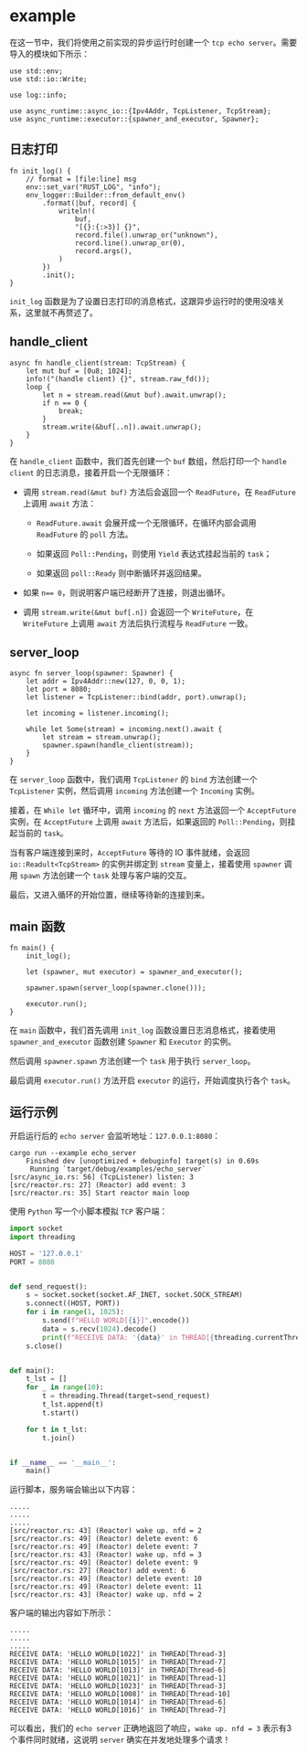 # example

在这一节中，我们将使用之前实现的异步运行时创建一个 `tcp echo server`。需要导入的模块如下所示：

```rust,noplayground
use std::env;
use std::io::Write;

use log::info;

use async_runtime::async_io::{Ipv4Addr, TcpListener, TcpStream};
use async_runtime::executor::{spawner_and_executor, Spawner};
```



## 日志打印

```rust,noplayground
fn init_log() {
    // format = [file:line] msg
    env::set_var("RUST_LOG", "info");
    env_logger::Builder::from_default_env()
        .format(|buf, record| {
            writeln!(
                buf,
                "[{}:{:>3}] {}",
                record.file().unwrap_or("unknown"),
                record.line().unwrap_or(0),
                record.args(),
            )
        })
        .init();
}
```

`init_log` 函数是为了设置日志打印的消息格式，这跟异步运行时的使用没啥关系，这里就不再赘述了。



## handle_client

```async
async fn handle_client(stream: TcpStream) {
    let mut buf = [0u8; 1024];
    info!("(handle client) {}", stream.raw_fd());
    loop {
        let n = stream.read(&mut buf).await.unwrap();
        if n == 0 {
            break;
        }
        stream.write(&buf[..n]).await.unwrap();
    }
}
```

在 `handle_client` 函数中，我们首先创建一个 `buf` 数组，然后打印一个 `handle client` 的日志消息，接着开启一个无限循环：

* 调用 `stream.read(&mut buf)` 方法后会返回一个 `ReadFuture`，在 `ReadFuture` 上调用 `await` 方法：
  * `ReadFuture.await` 会展开成一个无限循环，在循环内部会调用 `ReadFuture` 的 `poll` 方法。
  
  * 如果返回 `Poll::Pending`，则使用 `Yield` 表达式挂起当前的 `task`；
  
  * 如果返回 `poll::Ready` 则中断循环并返回结果。
  
    
  
* 如果 `n== 0`，则说明客户端已经断开了连接，则退出循环。

  

* 调用 `stream.write(&mut buf[.n])` 会返回一个 `WriteFuture`，在 `WriteFuture` 上调用 `await` 方法后执行流程与 `ReadFuture` 一致。



## server_loop

```rust,noplayground
async fn server_loop(spawner: Spawner) {
    let addr = Ipv4Addr::new(127, 0, 0, 1);
    let port = 8080;
    let listener = TcpListener::bind(addr, port).unwrap();

    let incoming = listener.incoming();

    while let Some(stream) = incoming.next().await {
        let stream = stream.unwrap();
        spawner.spawn(handle_client(stream));
    }
}
```

在 `server_loop` 函数中，我们调用 `TcpListener` 的 `bind` 方法创建一个 `TcpListener` 实例，然后调用 `incoming` 方法创建一个 `Incoming` 实例。

接着，在 `While let` 循环中，调用 `incoming` 的 `next` 方法返回一个 `AcceptFuture` 实例，在 `AcceptFuture` 上调用 `await` 方法后，如果返回的 `Poll::Pending`，则挂起当前的 `task`。

当有客户端连接到来时，`AcceptFuture` 等待的 IO 事件就绪，会返回 `io::Readult<TcpStream>` 的实例并绑定到 `stream` 变量上，接着使用 `spawner` 调用 `spawn` 方法创建一个 `task` 处理与客户端的交互。

最后，又进入循环的开始位置，继续等待新的连接到来。



## main 函数

```rust,noplayground
fn main() {
    init_log();

    let (spawner, mut executor) = spawner_and_executor();

    spawner.spawn(server_loop(spawner.clone()));

    executor.run();
}
```

在 `main` 函数中，我们首先调用 `init_log` 函数设置日志消息格式，接着使用 `spawner_and_executor` 函数创建 `Spawner` 和 `Executor` 的实例。

然后调用 `spawner.spawn` 方法创建一个 `task` 用于执行 `server_loop`。

最后调用 `executor.run()` 方法开启 `executor` 的运行，开始调度执行各个 `task`。



## 运行示例

开启运行后的 `echo server` 会监听地址：`127.0.0.1:8080`：

```rust,noplayground
cargo run --example echo_server
    Finished dev [unoptimized + debuginfo] target(s) in 0.69s
     Running `target/debug/examples/echo_server`
[src/async_io.rs: 56] (TcpListener) listen: 3
[src/reactor.rs: 27] (Reactor) add event: 3
[src/reactor.rs: 35] Start reactor main loop
```



使用 `Python` 写一个小脚本模拟 `TCP` 客户端：

```python
import socket
import threading

HOST = '127.0.0.1'
PORT = 8080


def send_request():
    s = socket.socket(socket.AF_INET, socket.SOCK_STREAM)
    s.connect((HOST, PORT))
    for i in range(1, 1025):
        s.send(f"HELLO WORLD[{i}]".encode())
        data = s.recv(1024).decode()
        print(f"RECEIVE DATA: '{data}' in THREAD[{threading.currentThread().name}]")
    s.close()


def main():
    t_lst = []
    for _ in range(10):
        t = threading.Thread(target=send_request)
        t_lst.append(t)
        t.start()

    for t in t_lst:
        t.join()


if __name__ == '__main__':
    main()
```

运行脚本，服务端会输出以下内容：

```
.....
.....
.....
[src/reactor.rs: 43] (Reactor) wake up. nfd = 2
[src/reactor.rs: 49] (Reactor) delete event: 6
[src/reactor.rs: 49] (Reactor) delete event: 7
[src/reactor.rs: 43] (Reactor) wake up. nfd = 3
[src/reactor.rs: 49] (Reactor) delete event: 9
[src/reactor.rs: 27] (Reactor) add event: 6
[src/reactor.rs: 49] (Reactor) delete event: 10
[src/reactor.rs: 49] (Reactor) delete event: 11
[src/reactor.rs: 43] (Reactor) wake up. nfd = 2
```

客户端的输出内容如下所示：

```
.....
.....
.....
RECEIVE DATA: 'HELLO WORLD[1022]' in THREAD[Thread-3]
RECEIVE DATA: 'HELLO WORLD[1015]' in THREAD[Thread-7]
RECEIVE DATA: 'HELLO WORLD[1013]' in THREAD[Thread-6]
RECEIVE DATA: 'HELLO WORLD[1021]' in THREAD[Thread-1]
RECEIVE DATA: 'HELLO WORLD[1023]' in THREAD[Thread-3]
RECEIVE DATA: 'HELLO WORLD[1008]' in THREAD[Thread-10]
RECEIVE DATA: 'HELLO WORLD[1014]' in THREAD[Thread-6]
RECEIVE DATA: 'HELLO WORLD[1016]' in THREAD[Thread-7]
```

可以看出，我们的 `echo server` 正确地返回了响应，`wake up. nfd = 3` 表示有3个事件同时就绪，这说明 `server` 确实在并发地处理多个请求！

